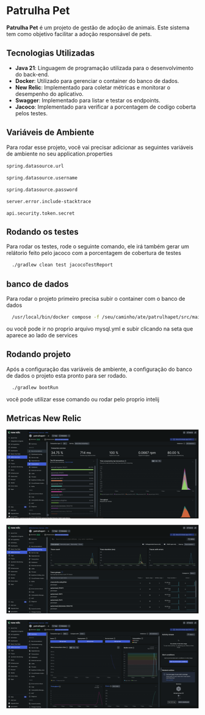 
# Patrulha Pet

**Patrulha Pet** é um projeto de gestão de adoção de animais. Este sistema tem como objetivo facilitar a adoção responsável de pets.



## Tecnologias Utilizadas

- **Java 21**: Linguagem de programação utilizada para o desenvolvimento do back-end.
- **Docker**: Utilizado para gerenciar o container do banco de dados.
- **New Relic**: Implementado para coletar métricas e monitorar o desempenho do aplicativo.
- **Swagger**: Implementado para listar e testar os endpoints.
- **Jacoco**: Implementado para verificar a porcentagem de codígo coberta pelos testes.


## Variáveis de Ambiente

Para rodar esse projeto, você vai precisar adicionar as seguintes variáveis de ambiente no seu application.properties

`spring.datasource.url`

`spring.datasource.username`

`spring.datasource.password`

`server.error.include-stacktrace`

`api.security.token.secret`


## Rodando os testes

Para rodar os testes, rode o seguinte comando, ele irá também gerar um relátorio feito pelo jacoco com a porcentagem de cobertura de testes

```bash
  ./gradlew clean test jacocoTestReport
```


## banco de dados

Para rodar o projeto primeiro precisa subir o container com o banco de dados

```bash
  /usr/local/bin/docker compose -f /seu/caminho/ate/patrulhapet/src/main/docker/mysql.yml -p docker up -d
```
ou você pode ir no proprio arquivo mysql.yml e subir clicando na seta que aparece ao lado de services
    
## Rodando projeto

Após a configuração das variáveis de ambiente, a configuração do banco de dados o projeto esta pronto para ser rodado.

```bash
  ./gradlew bootRun
```

você pode utilizar esse comando ou rodar pelo proprio intelij
## Metricas New Relic

![App Screenshot](src/assets/performance1.png)

![App Screenshot](src/assets/performance2.png)

![App Screenshot](src/assets/performance3.png)

